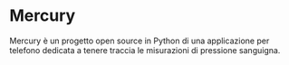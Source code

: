 # Mercury
Mercury è un progetto open source in Python di una applicazione per telefono dedicata a tenere traccia le misurazioni di pressione sanguigna.
